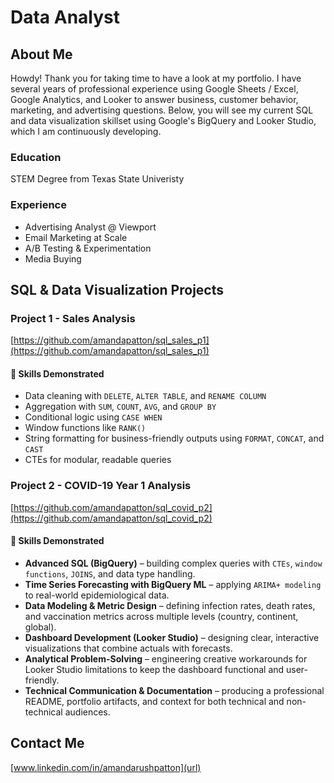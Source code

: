 # Data Analyst

## About Me
Howdy! Thank you for taking time to have a look at my portfolio.
I have several years of professional experience using Google Sheets / Excel, Google Analytics, and Looker to answer business, customer behavior, marketing, and advertising questions.
Below, you will see my current SQL and data visualization skillset using Google's BigQuery and Looker Studio, which I am continuously developing.

### Education
STEM Degree from Texas State Univeristy

### Experience
- Advertising Analyst @ Viewport
- Email Marketing at Scale
- A/B Testing & Experimentation
- Media Buying

## SQL & Data Visualization Projects
### Project 1 - Sales Analysis
[https://github.com/amandapatton/sql_sales_p1](https://github.com/amandapatton/sql_sales_p1)
#### 🎯 Skills Demonstrated

- Data cleaning with `DELETE`, `ALTER TABLE`, and `RENAME COLUMN`
- Aggregation with `SUM`, `COUNT`, `AVG`, and `GROUP BY`
- Conditional logic using `CASE WHEN`
- Window functions like `RANK()`
- String formatting for business-friendly outputs using `FORMAT`, `CONCAT`, and `CAST`
- CTEs for modular, readable queries

### Project 2 - COVID-19 Year 1 Analysis
[https://github.com/amandapatton/sql_covid_p2](https://github.com/amandapatton/sql_covid_p2)
#### 🎯 Skills Demonstrated

- **Advanced SQL (BigQuery)** – building complex queries with `CTEs`, `window functions`, `JOINS`, and data type handling.
- **Time Series Forecasting with BigQuery ML** – applying `ARIMA+ modeling` to real-world epidemiological data.
- **Data Modeling & Metric Design** – defining infection rates, death rates, and vaccination metrics across multiple levels (country, continent, global).
- **Dashboard Development (Looker Studio)** – designing clear, interactive visualizations that combine actuals with forecasts.
- **Analytical Problem-Solving** – engineering creative workarounds for Looker Studio limitations to keep the dashboard functional and user-friendly.
- **Technical Communication & Documentation** – producing a professional README, portfolio artifacts, and context for both technical and non-technical audiences.

## Contact Me
[www.linkedin.com/in/amandarushpatton](url)

